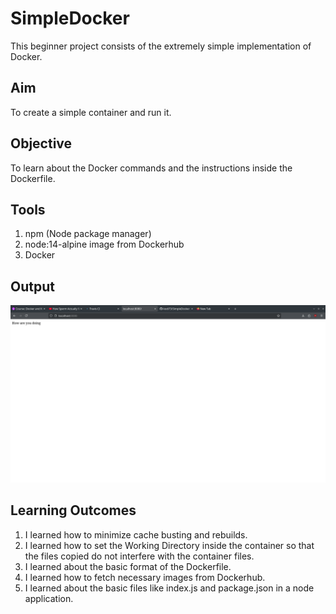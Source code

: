 # SimpleDocker
This beginner project consists of the extremely simple implementation of Docker.

## Aim
To create a simple container and run it.

## Objective
To learn about the Docker commands and the instructions inside the Dockerfile.

## Tools
1. npm (Node package manager)
2. node:14-alpine image from Dockerhub
3. Docker

## Output
![project-output](screenshots/image.png)

## Learning Outcomes
1. I learned how to minimize cache busting and rebuilds.
2. I learned how to set the Working Directory inside the container so that the files copied do not interfere with the container files.
3. I learned about the basic format of the Dockerfile.
4. I learned how to fetch necessary images from Dockerhub.
5. I learned about the basic files like index.js and package.json in a node application.
